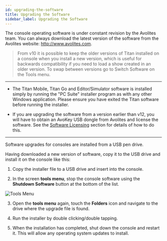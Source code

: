 ```yaml
---
id: upgrading-the-software 
title: Upgrading the Software
sidebar_label: Upgrading the Software
---
```


The console operating software is under constant revision by the
Avolites team. You can always download the latest version of the
software from the Avolites website: http://www.avolites.com.


> From v10 it is possible to keep the older versions of Titan installed on a console when you install a new version, which is useful for backwards compatibility if you need to load a show created in an older version. To swap between versions go to Switch Software on the Tools menu.

---

-   The Titan Mobile, Titan Go and Editor/Simulator software is
    installed simply by running the "PC Suite" installer program as with
    any other Windows application. Please ensure you have exited the
    Titan software before running the installer.

-   If you are upgrading the software from a version earlier than v12,
    you will have to obtain an AvoKey USB dongle from Avolites and
    license the software. See the [Software Licensing](recovering-reinstalling-the-console.md#software-licensing) section for details of how to do
    this.

---

Software upgrades for consoles are installed from a USB pen drive.

Having downloaded a new version of software, copy it to the USB drive
and install it on the console like this:

1. Copy the installer file to a USB drive and insert into the console.

2. In the screen **tools menu**, stop the console software using the
**Shutdown Software** button at the bottom of the list.

![Tools Menu](/docs/images/image91.png)

3. Open the **tools menu** again, touch the **Folders** icon and navigate to
the drive where the upgrade file is found.

4. Run the installer by double clicking/double tapping.

5. When the installation has completed, shut down the console and
restart it. This will allow any operating system updates to install.